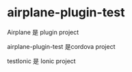 # airplane-plugin-test
Airplane 是 plugin project

airplane-plugin-test 是cordova project

testIonic 是 Ionic project
